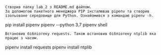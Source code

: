 
    Створив папку lab_2 з README.md файлом.
    За допомогою пакетного менеджера PIP інсталював pipenv та створив ізольоване середовище для Python. Ознайомився з командаю pipenv -h.

pip install pipenv
pipenv --python 3.7
pipenv shell

    Встановив бібліотеку requests. Також встановив бібліотеку ntplib яка працює з часом.

pipenv install requests
pipenv install ntplib
